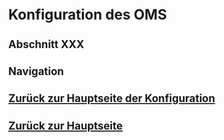 # Konfiguration des OMS
## Abschnitt XXX

## Navigation
## [Zurück zur Hauptseite der Konfiguration](./configuration_main.md)
## [Zurück zur Hauptseite](../README.md)